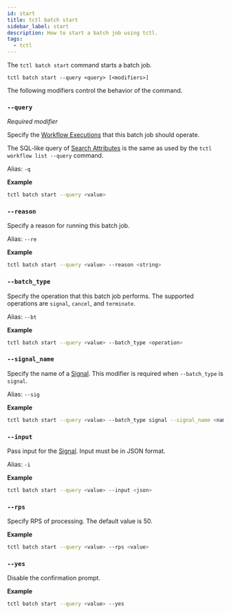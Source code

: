 ```yaml
---
id: start
title: tctl batch start
sidebar_label: start
description: How to start a batch job using tctl.
tags:
  - tctl
---
```


The `tctl batch start` command starts a batch job.

`tctl batch start --query <query> [<modifiers>]`

The following modifiers control the behavior of the command.

### `--query`

_Required modifier_

Specify the [Workflow Executions](/concepts/what-is-a-workflow-execution) that this batch job should operate.

The SQL-like query of [Search Attributes](/concepts/what-is-a-search-attribute) is the same as used by the `tctl workflow list --query` command.

Alias: `-q`

**Example**

```bash
tctl batch start --query <value>
```

### `--reason`

Specify a reason for running this batch job.

Alias: `--re`

**Example**

```bash
tctl batch start --query <value> --reason <string>
```

### `--batch_type`

Specify the operation that this batch job performs. The supported operations are `signal`, `cancel`, and `terminate`.

Alias: `--bt`

**Example**

```bash
tctl batch start --query <value> --batch_type <operation>
```

### `--signal_name`

Specify the name of a [Signal](/concepts/what-is-a-signal). This modifier is required when `--batch_type` is `signal`.

Alias: `--sig`

**Example**

```bash
tctl batch start --query <value> --batch_type signal --signal_name <name>
```

### `--input`

Pass input for the [Signal](/concepts/what-is-a-signal). Input must be in JSON format.

Alias: `-i`

**Example**

```bash
tctl batch start --query <value> --input <json>
```

### `--rps`

Specify RPS of processing. The default value is 50.

**Example**

```bash
tctl batch start --query <value> --rps <value>
```

### `--yes`

Disable the confirmation prompt.

**Example**

```bash
tctl batch start --query <value> --yes
```
